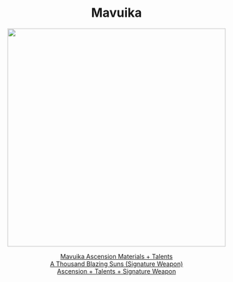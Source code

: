 <body>
  <div align="center">
    <h1> Mavuika </h1>
<img src="https://i.imgur.com/0VBglMW.png" width=500>

<a href="https://github.com/lihgrandini/characterstp/blob/main/Mavuika/Mavuika.rar">Mavuika Ascension Materials + Talents</a><br>
<a href="https://github.com/lihgrandini/characterstp/blob/main/Mavuika/Thousand%20Blazing%20Suns.rar">A Thousand Blazing Suns (Signature Weapon)</a><br>
<a href="https://github.com/lihgrandini/characterstp/blob/main/Mavuika/Full%20Mavuika.rar">Ascension + Talents + Signature Weapon</a>
  
  </div>
</body>
